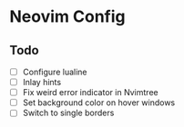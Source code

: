 # Neovim Config

## Todo

- [ ] Configure lualine
- [ ] Inlay hints
- [ ] Fix weird error indicator in Nvimtree
- [ ] Set background color on hover windows
- [ ] Switch to single borders

